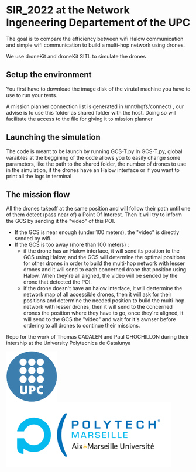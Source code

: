 # SIR_2022 at the Network Ingeneering Departement of the UPC 

The goal is to compare the efficiency between wifi Halow communication and simple wifi communication to build a multi-hop network using drones.

We use droneKit and droneKit SITL to simulate the drones 

## Setup the environment 
You first have to download the image disk of the virutal machine you have to use to run your tests.

A mission planner connection list is generated in /mnt/hgfs/connect/ , our advise is to use this folder as shared folder with the host. Doing so will facilitate the access to the file for giving it to mission planner 


## Launching the simulation

The code is meant to be launch by running GCS-T.py
In GCS-T.py, global varaibles at the beggining of the code allows you to easily change some parameters, like the path to the shared folder, the number of drones to use in the simulation, if the drones have an Halow interface or if you want to print all the logs in terminal 


## The mission flow
All the drones takeoff at the same position and will follow their path until one of them detect (pass near of) a Point Of Interest. Then it will try to inform the GCS by sending it the "video" of this POI.
* If the GCS is near enough (under 100 meters), the "video" is directly sended by wifi. 
* If the GCS is too away (more than 100 meters) :
   * if the drone has an Halow interface, it will send its position to the GCS using Halow, and the GCS will determine the optimal positions for other drones in order to build the multi-hop network with lesser drones and it will send to each concerned drone that position using Halow. When they're all aligned, the video will be sended by the drone that detected the POI.
   * if the drone doesn't have an halow interface, it will dertermine the network map of all accessible drones, then it will ask for their positions and determine the needed position to build the multi-hop network with lesser drones, then it will send to the concerned drones the position where they have to go, once they're aligned, it will send to the GCS the "video" and wait for it's awnser before ordering to all drones to continue their missions.

Repo for the work of Thomas CADALEN and Paul CHOCHILLON during their intership at the University Polytecnica de Catalunya 

<a href="https://www.upc.edu/en"><img src="https://github.com/ThomasCdln/SIR_2022/blob/4c60a2bdb55a00e7e470eadb8bddc0189484c948/images/logo_upc.png" width=140 align=left /><a href="https://polytech.univ-amu.fr/"><img src="https://github.com/ThomasCdln/SIR_2022/blob/64e1d623ef57af6fbaae856be829bfed9ab05bec/images/logo_PM.png" width=450 align=right/></a>


